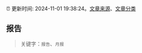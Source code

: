 :alarm_clock: 更新时间: 2024-11-01 19:38:24。[文章来源](/README.md)、[文章分类](/TAGS.md)

## 报告


> 关键字：`报告`、`月报`



